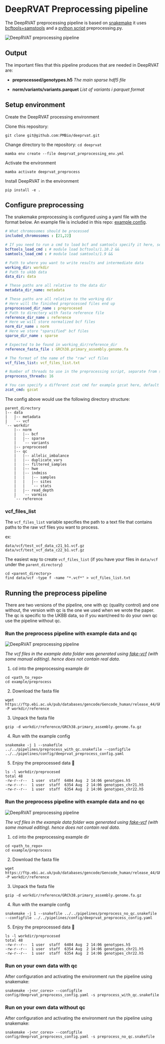 # DeepRVAT Preprocessing pipeline

The DeepRVAT preprocessing pipeline is based on [snakemake](https://snakemake.readthedocs.io/en/stable/) it uses
[bcftools+samstools](https://www.htslib.org/) and a [python script](https://github.com/PMBio/deeprvat/blob/main/deeprvat/preprocessing/preprocess.py) preprocessing.py.

![DeepRVAT preprocessing pipeline](_static/preprocess_rulegraph_no_qc.svg)

## Output

The important files that this pipeline produces that are needed in DeepRVAT are:

- **preprocessed/genotypes.h5** *The main sparse hdf5 file*

- **norm/variants/variants.parquet** *List of variants i parquet format*

## Setup environment

Create the DeepRVAT processing environment

Clone this repository:

```shell
git clone git@github.com:PMBio/deeprvat.git
```

Change directory to the repository: `cd deeprvat`

```shell
mamba env create --file deeprvat_preprocessing_env.yml
```

Activate the environment

```shell
mamba activate deeprvat_preprocess
```

Install DeepRVAT in the environment

```shell
pip install -e .
```

## Configure preprocessing

The snakemake preprocessing is configured using a yaml file with the format below.
An example file is included in this repo: [example config](https://github.com/PMBio/deeprvat/blob/main/pipelines/config/deeprvat_preprocess_config.yaml).

```yaml
# What chromosomes should be processed
included_chromosomes : [21,22]

# If you need to run a cmd to load bcf and samtools specify it here, see example
bcftools_load_cmd : # module load bcftools/1.10.2 &&
samtools_load_cmd : # module load samtools/1.9 &&

# Path to where you want to write results and intermediate data
working_dir: workdir
# Path to ukbb data
data_dir: data

# These paths are all relative to the data dir
metadata_dir_name: metadata

# These paths are all relative to the working dir
# Here will the finished preprocessed files end up
preprocessed_dir_name : preprocesed
# Path to directory with fasta reference file
reference_dir_name : reference
# Here we will store normalized bcf files
norm_dir_name : norm
# Here we store "sparsified" bcf files
sparse_dir_name : sparse

# Expected to be found in working_dir/reference_dir
reference_fasta_file : GRCh38.primary_assembly.genome.fa

# The format of the name of the "raw" vcf files
vcf_files_list: vcf_files_list.txt

# Number of threads to use in the preprocessing script, separate from snakemake threads
preprocess_threads: 16

# You can specify a different zcat cmd for example gzcat here, default zcat
zcat_cmd: gzcat
   ```

The config above would use the following directory structure:

```shell
parent_directory
|-- data
|   |-- metadata
|   `-- vcf
`-- workdir
    |-- norm
    |   |-- bcf
    |   |-- sparse
    |   `-- variants
    |-- preprocesed
    |-- qc
    |   |-- allelic_imbalance
    |   |-- duplicate_vars
    |   |-- filtered_samples
    |   |-- hwe
    |   |-- indmiss
    |   |   |-- samples
    |   |   |-- sites
    |   |   `-- stats
    |   |-- read_depth
    |   `-- varmiss
    `-- reference

```

### vcf_files_list
The `vcf_files_list` variable specifies the path to a text file that contains paths to the raw vcf files you want to 
process. 

ex:


```text
data/vcf/test_vcf_data_c21_b1.vcf.gz
data/vcf/test_vcf_data_c22_b1.vcf.gz
```

The easiest way to create `vcf_files_list` (if you have your files in `data/vcf` under the `parent_directory`)
```shell
cd <parent_directory>
find data/vcf -type f -name "*.vcf*" > vcf_files_list.txt
```
## Running the preprocess pipeline

There are two versions of the pipeline, one with qc (quality control) and one without, the version with qc is the one
we used when we wrote the paper. The qc is specific to the UKBB data, so if you want/need to do your own qc use the 
pipeline without qc.

### Run the preprocess pipeline with example data and qc
![DeepRVAT preprocessing pipeline](_static/preprocess_rulegraph_with_qc.svg)

*The vcf files in the example data folder was generated using [fake-vcf](https://github.com/endast/fake-vcf) (with some
manual editing).
hence does not contain real data.*

1. cd into the preprocessing example dir

```shell
cd <path_to_repo>
cd example/preprocess
```

2. Download the fasta file

```shell
wget https://ftp.ebi.ac.uk/pub/databases/gencode/Gencode_human/release_44/GRCh38.primary_assembly.genome.fa.gz -P workdir/reference
```

3. Unpack the fasta file

```shell
gzip -d workdir/reference/GRCh38.primary_assembly.genome.fa.gz
```

4. Run with the example config

```shell
snakemake -j 1 --snakefile ../../pipelines/preprocess_with_qc.snakefile --configfile ../../pipelines/config/deeprvat_preprocess_config.yaml
```

5. Enjoy the preprocessed data 🎉

```shell
ls -l workdir/preprocesed
total 48
-rw-r--r--  1 user  staff  6404 Aug  2 14:06 genotypes.h5
-rw-r--r--  1 user  staff  6354 Aug  2 14:06 genotypes_chr21.h5
-rw-r--r--  1 user  staff  6354 Aug  2 14:06 genotypes_chr22.h5
```


### Run the preprocess pipeline with example data and no qc

![DeepRVAT preprocessing pipeline](_static/preprocess_rulegraph_no_qc.svg)

*The vcf files in the example data folder was generated using [fake-vcf](https://github.com/endast/fake-vcf) (with some
manual editing).
hence does not contain real data.*

1. cd into the preprocessing example dir

```shell
cd <path_to_repo>
cd example/preprocess
```

2. Download the fasta file

```shell
wget https://ftp.ebi.ac.uk/pub/databases/gencode/Gencode_human/release_44/GRCh38.primary_assembly.genome.fa.gz -P workdir/reference
```

3. Unpack the fasta file

```shell
gzip -d workdir/reference/GRCh38.primary_assembly.genome.fa.gz
```

4. Run with the example config

```shell
snakemake -j 1 --snakefile ../../pipelines/preprocess_no_qc.snakefile --configfile ../../pipelines/config/deeprvat_preprocess_config.yaml
```

5. Enjoy the preprocessed data 🎉

```shell
ls -l workdir/preprocesed
total 48
-rw-r--r--  1 user  staff  6404 Aug  2 14:06 genotypes.h5
-rw-r--r--  1 user  staff  6354 Aug  2 14:06 genotypes_chr21.h5
-rw-r--r--  1 user  staff  6354 Aug  2 14:06 genotypes_chr22.h5
```

### Run on your own data with qc

After configuration and activating the environment run the pipeline using snakemake:

```shell
snakemake -j<nr_cores> --configfile config/deeprvat_preprocess_config.yaml -s preprocess_with_qc.snakefile  
```


### Run on your own data without qc

After configuration and activating the environment run the pipeline using snakemake:

```shell
snakemake -j<nr_cores> --configfile config/deeprvat_preprocess_config.yaml -s preprocess_no_qc.snakefile  
```